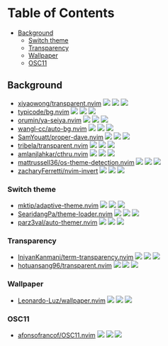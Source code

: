 # Table of Contents

<!-- toc -->

- [Background](#background)
  * [Switch theme](#switch-theme)
  * [Transparency](#transparency)
  * [Wallpaper](#wallpaper)
  * [OSC11](#osc11)

<!-- tocstop -->

## Background

- [xiyaowong/transparent.nvim](https://github.com/xiyaowong/transparent.nvim) ![](https://img.shields.io/github/stars/xiyaowong/transparent.nvim) ![](https://img.shields.io/github/last-commit/xiyaowong/transparent.nvim) ![](https://img.shields.io/github/commit-activity/y/xiyaowong/transparent.nvim)
- [typicode/bg.nvim](https://github.com/typicode/bg.nvim) ![](https://img.shields.io/github/stars/typicode/bg.nvim) ![](https://img.shields.io/github/last-commit/typicode/bg.nvim) ![](https://img.shields.io/github/commit-activity/y/typicode/bg.nvim)
- [orumin/ya-seiya.nvim](https://github.com/orumin/ya-seiya.nvim) ![](https://img.shields.io/github/stars/orumin/ya-seiya.nvim) ![](https://img.shields.io/github/last-commit/orumin/ya-seiya.nvim) ![](https://img.shields.io/github/commit-activity/y/orumin/ya-seiya.nvim)
- [wangl-cc/auto-bg.nvim](https://github.com/wangl-cc/auto-bg.nvim) ![](https://img.shields.io/github/stars/wangl-cc/auto-bg.nvim) ![](https://img.shields.io/github/last-commit/wangl-cc/auto-bg.nvim) ![](https://img.shields.io/github/commit-activity/y/wangl-cc/auto-bg.nvim)
- [SamYouatt/proper-dave.nvim](https://github.com/SamYouatt/proper-dave.nvim) ![](https://img.shields.io/github/stars/SamYouatt/proper-dave.nvim) ![](https://img.shields.io/github/last-commit/SamYouatt/proper-dave.nvim) ![](https://img.shields.io/github/commit-activity/y/SamYouatt/proper-dave.nvim)
- [tribela/transparent.nvim](https://github.com/tribela/transparent.nvim) ![](https://img.shields.io/github/stars/tribela/transparent.nvim) ![](https://img.shields.io/github/last-commit/tribela/transparent.nvim) ![](https://img.shields.io/github/commit-activity/y/tribela/transparent.nvim)
- [amlanjlahkar/cthru.nvim](https://github.com/amlanjlahkar/cthru.nvim) ![](https://img.shields.io/github/stars/amlanjlahkar/cthru.nvim) ![](https://img.shields.io/github/last-commit/amlanjlahkar/cthru.nvim) ![](https://img.shields.io/github/commit-activity/y/amlanjlahkar/cthru.nvim)
- [mattrussell36/os-theme-detection.nvim](https://github.com/mattrussell36/os-theme-detection.nvim) ![](https://img.shields.io/github/stars/mattrussell36/os-theme-detection.nvim) ![](https://img.shields.io/github/last-commit/mattrussell36/os-theme-detection.nvim) ![](https://img.shields.io/github/commit-activity/y/mattrussell36/os-theme-detection.nvim)
- [zacharyFerretti/nvim-invert](https://github.com/zacharyFerretti/nvim-invert) ![](https://img.shields.io/github/stars/zacharyFerretti/nvim-invert) ![](https://img.shields.io/github/last-commit/zacharyFerretti/nvim-invert) ![](https://img.shields.io/github/commit-activity/y/zacharyFerretti/nvim-invert)

### Switch theme

- [mktip/adaptive-theme.nvim](https://github.com/mktip/adaptive-theme.nvim) ![](https://img.shields.io/github/stars/mktip/adaptive-theme.nvim) ![](https://img.shields.io/github/last-commit/mktip/adaptive-theme.nvim) ![](https://img.shields.io/github/commit-activity/y/mktip/adaptive-theme.nvim)
- [SearidangPa/theme-loader.nvim](https://github.com/SearidangPa/theme-loader.nvim) ![](https://img.shields.io/github/stars/SearidangPa/theme-loader.nvim) ![](https://img.shields.io/github/last-commit/SearidangPa/theme-loader.nvim) ![](https://img.shields.io/github/commit-activity/y/SearidangPa/theme-loader.nvim)
- [parz3val/auto-themer.nvim](https://github.com/parz3val/auto-themer.nvim) ![](https://img.shields.io/github/stars/parz3val/auto-themer.nvim) ![](https://img.shields.io/github/last-commit/parz3val/auto-themer.nvim) ![](https://img.shields.io/github/commit-activity/y/parz3val/auto-themer.nvim)

### Transparency

- [IniyanKanmani/term-transparency.nvim](https://github.com/IniyanKanmani/term-transparency.nvim) ![](https://img.shields.io/github/stars/IniyanKanmani/term-transparency.nvim) ![](https://img.shields.io/github/last-commit/IniyanKanmani/term-transparency.nvim) ![](https://img.shields.io/github/commit-activity/y/IniyanKanmani/term-transparency.nvim)
- [hotuansang96/transparent.nvim](https://github.com/hotuansang96/transparent.nvim) ![](https://img.shields.io/github/stars/hotuansang96/transparent.nvim) ![](https://img.shields.io/github/last-commit/hotuansang96/transparent.nvim) ![](https://img.shields.io/github/commit-activity/y/hotuansang96/transparent.nvim)

### Wallpaper

- [Leonardo-Luz/wallpaper.nvim](https://github.com/Leonardo-Luz/wallpaper.nvim) ![](https://img.shields.io/github/stars/Leonardo-Luz/wallpaper.nvim) ![](https://img.shields.io/github/last-commit/Leonardo-Luz/wallpaper.nvim) ![](https://img.shields.io/github/commit-activity/y/Leonardo-Luz/wallpaper.nvim)

### OSC11

- [afonsofrancof/OSC11.nvim](https://github.com/afonsofrancof/OSC11.nvim) ![](https://img.shields.io/github/stars/afonsofrancof/OSC11.nvim) ![](https://img.shields.io/github/last-commit/afonsofrancof/OSC11.nvim) ![](https://img.shields.io/github/commit-activity/y/afonsofrancof/OSC11.nvim)
